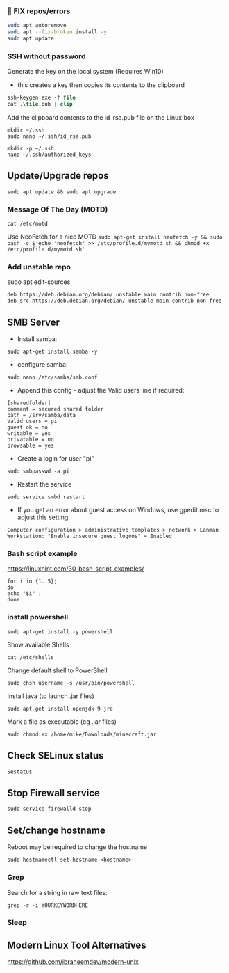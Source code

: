 
### 🔨 FIX repos/errors

```bash
sudo apt autoremove
sudo apt --fix-broken install -y
sudo apt update
```

### SSH without password

Generate the key on the local system (Requires Win10)
- this creates a key then copies its contents to the clipboard

```ps
ssh-keygen.exe -f file
cat .\file.pub | clip
```

Add the clipboard contents to the id_rsa.pub file on the Linux box 

````
mkdir ~/.ssh
sudo nano ~/.ssh/id_rsa.pub
````

```console
mkdir -p ~/.ssh
nano ~/.ssh/authorized_keys
```

## Update/Upgrade repos
```console
sudo apt update && sudo apt upgrade
```

### Message Of The Day (MOTD)

````cat /etc/motd````

Use NeoFetch for a nice MOTD
````sudo apt-get install neofetch -y && sudo bash -c $'echo "neofetch" >> /etc/profile.d/mymotd.sh && chmod +x /etc/profile.d/mymotd.sh' ````

### Add unstable repo

sudo apt edit-sources
````
deb https://deb.debian.org/debian/ unstable main contrib non-free
deb-src https://deb.debian.org/debian/ unstable main contrib non-free
````

## SMB Server
- Install samba:
```console
sudo apt-get install samba -y
```
- configure samba:
```console
sudo nano /etc/samba/smb.conf
```
- Append this config - adjust the Valid users line if required:

````
[sharedfolder]
comment = secured shared folder
path = /srv/samba/data
Valid users = pi
guest ok = no
writable = yes
privatable = no
browsable = yes
````

- Create a login for user "pi"
```console
sudo smbpasswd -a pi
```
- Restart the service
```console
sudo service smbd restart
```

- If you get an error about guest access on Windows, use gpedit.msc to adjust this setting:

```
Computer configuration > administrative templates > network > Lanman Workstation: "Enable insecure guest logons" = Enabled
```


### Bash script example

https://linuxhint.com/30_bash_script_examples/

````console
for i in {1..5};
do
echo "$i" ;
done
````

### install powershell

```console
sudo apt-get install -y powershell 
```

Show available Shells 

```console
cat /etc/shells 
```

Change default shell to PowerShell 
```console
sudo chsh username -s /usr/bin/powershell 
```
 
 Install java (to launch .jar files) 
```console
sudo apt-get install openjdk-9-jre 
```

Mark a file as executable (eg .jar files) 
```console
sudo chmod +x /home/mike/Downloads/minecraft.jar 
```
 

## Check SELinux status 
```console
Sestatus 
```

## Stop Firewall service 
````
sudo service firewalld stop 
````
 
## Set/change hostname 

Reboot may be required to change the hostname 

````
sudo hostnamectl set-hostname <hostname> 
````
	
### Grep 

Search for a string in raw text files:  
```console
grep -r -i YOURKEYWORDHERE
```
        
### Sleep

## Modern Linux Tool Alternatives 

https://github.com/ibraheemdev/modern-unix
